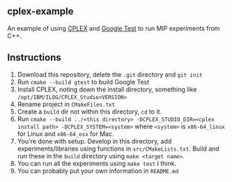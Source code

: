cplex-example
-------------

An example of using [CPLEX](https://www.ibm.com/analytics/data-science/prescriptive-analytics/cplex-optimizer) and
[Google Test](https://github.com/google/googletest/tree/master/googletest) to run MIP experiments from C++.

## Instructions

1. Download this repository, delete the `.git` directory and `git init`
1. Run `cmake --build gtest` to build Google Test
1. Install CPLEX, noting down the install directory,
   something like `/opt/IBM/ILOG/CPLEX_Studio<VERSION>`
1. Rename project in `CMakeFiles.txt`
1. Create a `build` dir not within this directory, `cd` to it.
1. Run `cmake --build ../<this directory> -DCPLEX_STUDIO_DIR=<cplex install path> -DCPLEX_SYSTEM=<system>`
   where `<system>` is `x86-64_linux` for Linux and `x86-64_osx` for Mac.
1. You're done with setup. Develop in this directory, add experiments/libraries
   using functions in `src/CMakeLists.txt`. Build and run these in the `build` directory
   using `make <target name>`.
1. You can run all the experiments using `make test` I think.
1. You can probably put your own information in `README.md`
